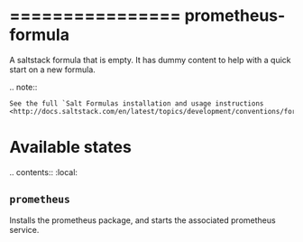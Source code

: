 ================
prometheus-formula
================

A saltstack formula that is empty. It has dummy content to help with a quick
start on a new formula.

.. note::

    See the full `Salt Formulas installation and usage instructions
    <http://docs.saltstack.com/en/latest/topics/development/conventions/formulas.html>`_.

Available states
================

.. contents::
    :local:

``prometheus``
------------

Installs the prometheus package, and starts the associated prometheus service.
